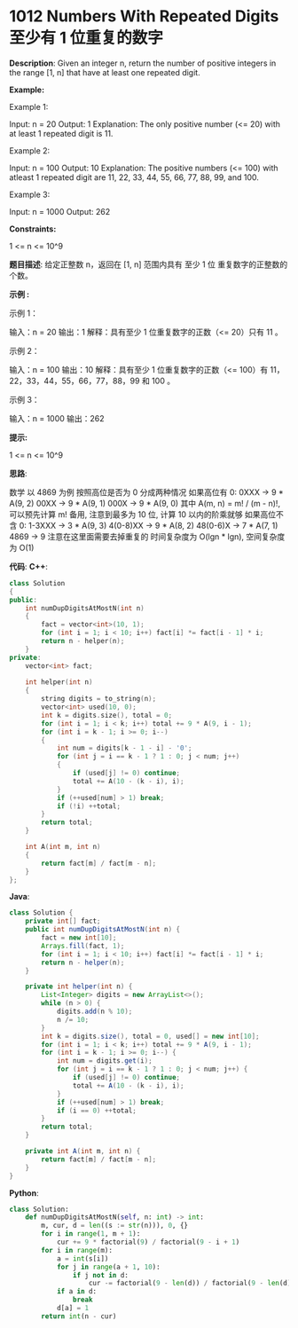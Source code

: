 # 1012 Numbers With Repeated Digits 至少有 1 位重复的数字

__Description__:
Given an integer n, return the number of positive integers in the range [1, n] that have at least one repeated digit.

__Example:__

Example 1:

Input: n = 20
Output: 1
Explanation: The only positive number (<= 20) with at least 1 repeated digit is 11.

Example 2:

Input: n = 100
Output: 10
Explanation: The positive numbers (<= 100) with atleast 1 repeated digit are 11, 22, 33, 44, 55, 66, 77, 88, 99, and 100.

Example 3:

Input: n = 1000
Output: 262

__Constraints:__

1 <= n <= 10^9

__题目描述__:
给定正整数 n，返回在 [1, n] 范围内具有 至少 1 位 重复数字的正整数的个数。

__示例 :__

示例 1：

输入：n = 20
输出：1
解释：具有至少 1 位重复数字的正数（<= 20）只有 11 。

示例 2：

输入：n = 100
输出：10
解释：具有至少 1 位重复数字的正数（<= 100）有 11，22，33，44，55，66，77，88，99 和 100 。

示例 3：

输入：n = 1000
输出：262

__提示:__

1 <= n <= 10^9

__思路__:

数学
以 4869 为例
按照高位是否为 0 分成两种情况
如果高位有 0:
0XXX -> 9 \* A(9, 2)
00XX -> 9 \* A(9, 1)
000X -> 9 \* A(9, 0)
其中 A(m, n) = m! / (m - n)!, 可以预先计算 m! 备用, 注意到最多为 10 位, 计算 10 以内的阶乘就够
如果高位不含 0:
1-3XXX -> 3 \* A(9, 3)
4(0-8)XX -> 9 \* A(8, 2)
48(0-6)X -> 7 \* A(7, 1)
4869 -> 9
注意在这里面需要去掉重复的
时间复杂度为 O(lgn \* lgn), 空间复杂度为 O(1)

__代码__:
__C++__:

```C++
class Solution 
{
public:
    int numDupDigitsAtMostN(int n) 
    {
        fact = vector<int>(10, 1);
        for (int i = 1; i < 10; i++) fact[i] *= fact[i - 1] * i;
        return n - helper(n);
    }
private:
    vector<int> fact;
    
    int helper(int n) 
    {
        string digits = to_string(n);
        vector<int> used(10, 0);
        int k = digits.size(), total = 0;
        for (int i = 1; i < k; i++) total += 9 * A(9, i - 1);
        for (int i = k - 1; i >= 0; i--) 
        {
            int num = digits[k - 1 - i] - '0';
            for (int j = i == k - 1 ? 1 : 0; j < num; j++) 
            {
                if (used[j] != 0) continue;
                total += A(10 - (k - i), i);
            }
            if (++used[num] > 1) break;
            if (!i) ++total;
        }
        return total;
    }

    int A(int m, int n) 
    {
        return fact[m] / fact[m - n];
    }
};
```

__Java__:

```Java
class Solution {
    private int[] fact;
    public int numDupDigitsAtMostN(int n) {
        fact = new int[10];
        Arrays.fill(fact, 1);
        for (int i = 1; i < 10; i++) fact[i] *= fact[i - 1] * i;
        return n - helper(n);
    }

    private int helper(int n) {
        List<Integer> digits = new ArrayList<>();
        while (n > 0) {
            digits.add(n % 10);
            n /= 10;
        }
        int k = digits.size(), total = 0, used[] = new int[10];
        for (int i = 1; i < k; i++) total += 9 * A(9, i - 1);
        for (int i = k - 1; i >= 0; i--) {
            int num = digits.get(i);
            for (int j = i == k - 1 ? 1 : 0; j < num; j++) {
                if (used[j] != 0) continue;
                total += A(10 - (k - i), i);
            }
            if (++used[num] > 1) break;
            if (i == 0) ++total;
        }
        return total;
    }

    private int A(int m, int n) {
        return fact[m] / fact[m - n];
    }
}
```

__Python__:

```Python
class Solution:
    def numDupDigitsAtMostN(self, n: int) -> int:
        m, cur, d = len((s := str(n))), 0, {}
        for i in range(1, m + 1):
            cur += 9 * factorial(9) / factorial(9 - i + 1)
        for i in range(m):
            a = int(s[i])
            for j in range(a + 1, 10):
                if j not in d:
                    cur -= factorial(9 - len(d)) / factorial(9 - len(d) - m + 1 + i)
            if a in d:
                break
            d[a] = 1
        return int(n - cur)
```
